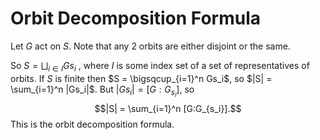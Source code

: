 # Orbit Decomposition Formula
Let $G$ act on $S$. Note that any 2 orbits are either disjoint or the same. 

So $S = \bigsqcup_{i \in I} Gs_i$ , where $I$ is some index set of a set of representatives of orbits.
If $S$ is finite then $S = \bigsqcup_{i=1}^n Gs_i$, so $|S| = \sum_{i=1}^n |Gs_i|$. 
But $|Gs_i| = [G:G_{s_i}]$, so $$|S| = \sum_{i=1}^n [G:G_{s_i}].$$
This is the orbit decomposition formula.

